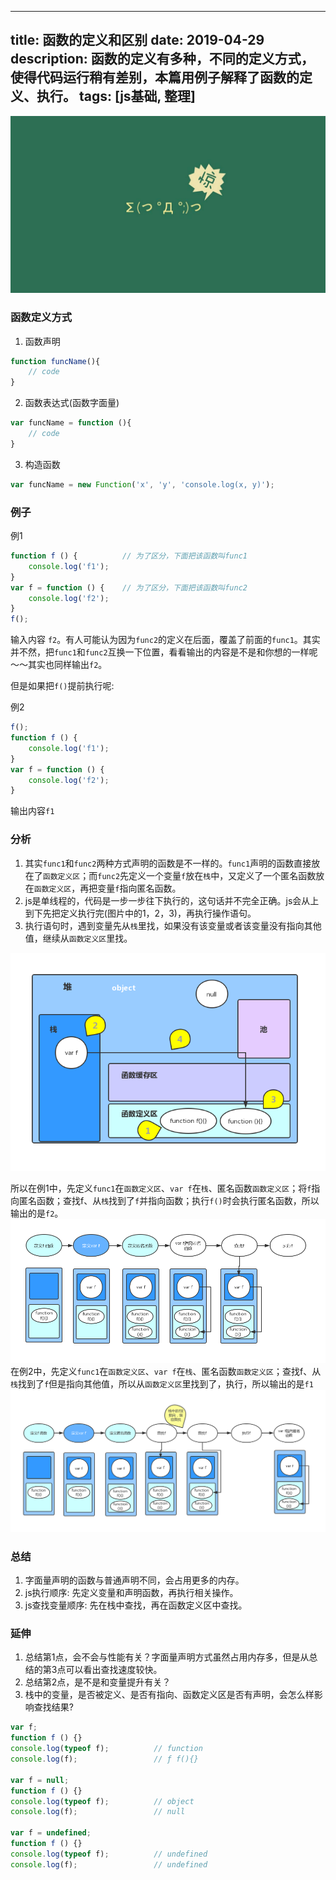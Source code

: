 
---
title: 函数的定义和区别
date: 2019-04-29
description: 函数的定义有多种，不同的定义方式，使得代码运行稍有差别，本篇用例子解释了函数的定义、执行。
tags: [js基础, 整理]
---

![](../image/function/p1.jpg)

### 函数定义方式
1. 函数声明
```js
function funcName(){
    // code
}
```
2. 函数表达式(函数字面量)
```js
var funcName = function (){
    // code
}
```
3. 构造函数
```js
var funcName = new Function('x', 'y', 'console.log(x, y)');
```

### 例子

例1

```js
function f () {          // 为了区分，下面把该函数叫func1
    console.log('f1');
}
var f = function () {    // 为了区分，下面把该函数叫func2
    console.log('f2');
}
f();
```

输入内容 `f2`。有人可能认为因为`func2`的定义在后面，覆盖了前面的`func1`。其实并不然，把`func1`和`func2`互换一下位置，看看输出的内容是不是和你想的一样呢～～其实也同样输出`f2`。

但是如果把`f()`提前执行呢:

例2

```js
f();
function f () {
    console.log('f1');
}
var f = function () {
    console.log('f2');
}
```

输出内容`f1`


 
 ### 分析

 
1. 其实`func1`和`func2`两种方式声明的函数是不一样的。`func1`声明的函数直接放在了`函数定义区`；而`func2`先定义一个变量`f`放在`栈`中，又定义了一个匿名函数放在`函数定义区`，再把变量`f`指向匿名函数。
2. js是单线程的，代码是一步一步往下执行的，这句话并不完全正确。js会从上到下先把定义执行完(图片中的1，2，3)，再执行操作语句。
3. 执行语句时，遇到变量先从`栈`里找，如果没有该变量或者该变量没有指向其他值，继续从`函数定义区`里找。

![](../image/function/stack.png)

所以在例1中，先定义`func1`在`函数定义区`、`var f`在`栈`、匿名函数`函数定义区`；将`f`指向匿名函数；查找f、从`栈`找到了`f`并指向函数；执行`f()`时会执行匿名函数，所以输出的是`f2`。
![](../image/function/stack-overflow-1.png)
在例2中，先定义`func1`在`函数定义区`、`var f`在`栈`、匿名函数`函数定义区`；查找f、从`栈`找到了`f`但是指向其他值，所以从`函数定义区`里找到了，执行，所以输出的是`f1`
![](../image/function/stack-overflow-2.png)

### 总结

1. 字面量声明的函数与普通声明不同，会占用更多的内存。
2. js执行顺序: 先定义变量和声明函数，再执行相关操作。
3. js查找变量顺序: 先在栈中查找，再在函数定义区中查找。

### 延伸

1. 总结第1点，会不会与性能有关？字面量声明方式虽然占用内存多，但是从总结的第3点可以看出查找速度较快。
2. 总结第2点，是不是和变量提升有关？
3. 栈中的变量，是否被定义、是否有指向、函数定义区是否有声明，会怎么样影响查找结果?
```js
var f;
function f () {}
console.log(typeof f);          // function
console.log(f);                 // ƒ f(){}

var f = null;
function f () {}
console.log(typeof f);          // object
console.log(f);                 // null

var f = undefined;
function f () {}
console.log(typeof f);          // undefined
console.log(f);                 // undefined
```